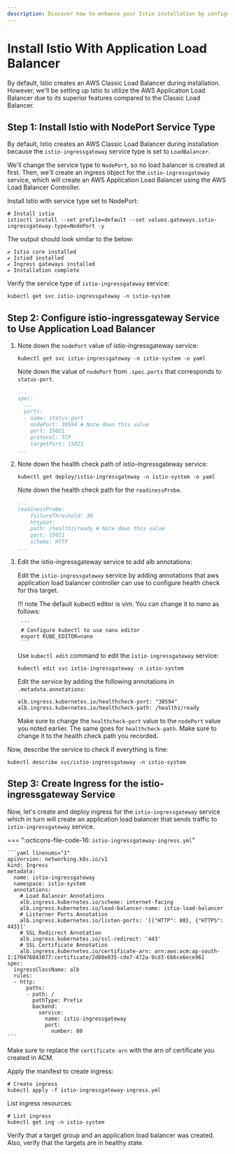 ```yaml
---
description: Discover how to enhance your Istio installation by configuring it with the powerful AWS Application Load Balancer. Explore the step-by-step process of setting up Istio with this advanced load balancer for optimized performance and superior features.
---
```


# Install Istio With Application Load Balancer

By default, Istio creates an AWS Classic Load Balancer during installation. However, we'll be setting up Istio to utilize the AWS Application Load Balancer due to its superior features compared to the Classic Load Balancer.


## Step 1: Install Istio with NodePort Service Type

By default, Istio creates an AWS Classic Load Balancer during installation because the `istio-ingressgateway` service type is set to `LoadBalancer`.

We'll change the service type to `NodePort`, so no load balancer is created at first. Then, we'll create an ingress object for the `istio-ingressgateway` service, which will create an AWS Application Load Balancer using the AWS Load Balancer Controller.

Install Istio with service type set to NodePort:

```
# Install istio
istioctl install --set profile=default --set values.gateways.istio-ingressgateway.type=NodePort -y
```

The output should look similar to the below:

```
✔ Istio core installed                                                            
✔ Istiod installed                                                                
✔ Ingress gateways installed                                                      
✔ Installation complete
```

Verify the service type of `istio-ingressgateway` service:

```
kubectl get svc istio-ingressgateway -n istio-system
```


## Step 2: Configure istio-ingressgateway Service to Use Application Load Balancer

1. Note down the `nodePort` value of istio-ingressgateway service:

    ```
    kubectl get svc istio-ingressgateway -n istio-system -o yaml
    ```

    Note down the value of `nodePort` from `.spec.ports` that corresponds to `status-port`.

    ```yaml
    ...
    spec:
      ...
      ports:
      - name: status-port
        nodePort: 30594 # Note down this value
        port: 15021
        protocol: TCP
        targetPort: 15021
    ...
    ```

2. Note down the health check path of istio-ingressgateway service:

    ```
    kubectl get deploy/istio-ingressgateway -n istio-system -o yaml
    ```

    Note down the health check path for the `readinessProbe`.

    ```yaml
    ...
    readinessProbe:
        failureThreshold: 30
        httpGet:
        path: /healthz/ready # Note down this value
        port: 15021
        scheme: HTTP
    ...
    ```

3. Edit the istio-ingressgateway service to add alb annotations:

    Edit the `istio-ingressgateway` service by adding annotations that aws application load balancer controller can use to configure health check for this target.

    !!! note
        The default kubectl editor is vim. You can change it to nano as follows:

        ```
        # Configure kubectl to use nano editor
        export KUBE_EDITOR=nano
        ```

    Use `kubectl edit` command to edit the `istio-ingressgateway` service:

    ```
    kubectl edit svc istio-ingressgateway -n istio-system
    ```

    Edit the service by adding the following annotations in `.metadata.annotations`:

    ```
    alb.ingress.kubernetes.io/healthcheck-port: "30594"
    alb.ingress.kubernetes.io/healthcheck-path: /healthz/ready
    ```

    Make sure to change the `healthcheck-port` value to the `nodePort` value you noted earlier. The same goes for `healthcheck-path`. Make sure to change it to the health check path you recorded.

Now, describe the service to check if everything is fine:

```
kubectl describe svc/istio-ingressgateway -n istio-system
```


## Step 3: Create Ingress for the istio-ingressgateway Service

Now, let's create and deploy ingress for the `istio-ingressgateway` service which in turn will create an application load balancer that sends traffic to `istio-ingressgateway` service.

=== ":octicons-file-code-16: `istio-ingressgateway-ingress.yml`"

    ```yaml linenums="1"
    apiVersion: networking.k8s.io/v1
    kind: Ingress
    metadata:
      name: istio-ingressgateway
      namespace: istio-system
      annotations:
        # Load Balancer Annotations
        alb.ingress.kubernetes.io/scheme: internet-facing
        alb.ingress.kubernetes.io/load-balancer-name: istio-load-balancer
        # Listerner Ports Annotation
        alb.ingress.kubernetes.io/listen-ports: '[{"HTTP": 80}, {"HTTPS": 443}]'
        # SSL Redicrect Annotation
        alb.ingress.kubernetes.io/ssl-redirect: '443'
        # SSL Certificate Annotation
        alb.ingress.kubernetes.io/certificate-arn: arn:aws:acm:ap-south-1:170476043077:certificate/2d88e035-cde7-472a-9cd3-6b6ce6ece961
    spec:
      ingressClassName: alb
      rules:
      - http:
          paths:
          - path: /
            pathType: Prefix
            backend:
              service:
                name: istio-ingressgateway
                port:
                  number: 80
    ```

Make sure to replace the `certificate-arn` with the arn of certificate you created in ACM.

Apply the manifest to create ingress:

```
# Create ingress
kubectl apply -f istio-ingressgateway-ingress.yml
```

List ingress resources:

```
# List ingress
kubectl get ing -n istio-system
```

Verify that a target group and an application load balancer was created. Also, verify that the targets are in healthy state.
